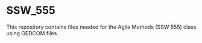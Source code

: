 # SSW_555
This repository contains files needed for the Agile Methods (SSW 555) class using GEDCOM files
